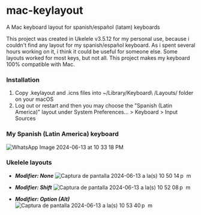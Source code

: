# mac-keylayout
A Mac keyboard layout for spanish/español (latam) keyboards

This project was created in Ukelele v3.5.12 for my personal use, because i couldn't find any layout for my spanish/español keyboard. As i spent several hours working on it, i think it could be useful for someone else. Some layouts worked for most keys, but not all. This project makes my keyboard 100% compatible with Mac.

### Installation ###

1. Copy .keylayout and .icns files into ~/Library/Keyboard\ /Layouts/ folder on your macOS
2. Log out or restart and then you may choose the "Spanish (Latin America)" layout under System Preferences... > Keyboard > Input Sources

### My Spanish (Latin America) keyboard ###

![WhatsApp Image 2024-06-13 at 10 33 18 PM](https://github.com/jkroca/mac-keylayout/assets/99946612/f38d3c66-bec3-4a24-a969-95a59b92549b)

### Ukelele layouts ###

- _**Modifier: None**_
![Captura de pantalla 2024-06-13 a la(s) 10 50 14 p  m](https://github.com/jkroca/mac-keylayout/assets/99946612/f644e8d2-42db-49e7-a6a0-a703646bb607)

- _**Modifier: Shift**_
![Captura de pantalla 2024-06-13 a la(s) 10 52 08 p  m](https://github.com/jkroca/mac-keylayout/assets/99946612/dce9c397-f0a1-4d5e-bf3e-987da360d4dd)

- _**Modifier: Option (Alt)**_
![Captura de pantalla 2024-06-13 a la(s) 10 53 40 p  m](https://github.com/jkroca/mac-keylayout/assets/99946612/fb4338ac-94dd-429f-95f1-f8c546c24455)


